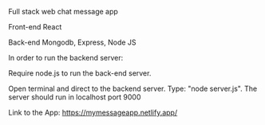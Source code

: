 Full stack web chat message app

Front-end React

Back-end Mongodb, Express, Node JS

In order to run the backend server:

Require node.js to run the back-end server.

Open terminal and direct to the backend server. Type: "node server.js". The server should run in localhost port 9000

Link to the App: https://mymessageapp.netlify.app/


